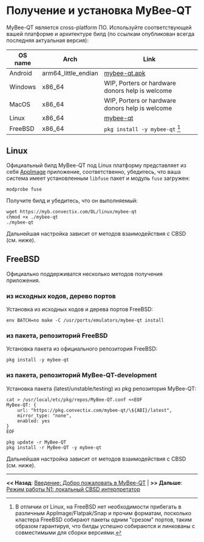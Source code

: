 # Получение и установка MyBee-QT

MyBee-QT является cross-platform ПО. Используйте соответствующей вашей платформе и архитектуре билд (по ссылкам опубликован всегда последняя актуальная версия):

|           OS name         |  Arch                 |  Link                                                                            |
| ------------------------- | --------------------- | -------------------------------------------------------------------------------- |
|         Android           |  arm64_little_endian  | [mybee-qt.apk](https://myb.convectix.com/DL/apk/mybee-qt.apk)                    |
|         Windows           |  x86_64               | WIP, Porters or hardware donors help is welcome                                  |
|         MacOS             |  x86_64               | WIP, Porters or hardware donors help is welcome                                  |
|         Linux             |  x86_64               | [mybee-qt](https://myb.convectix.com/DL/linux/mybee-qt)                          |
|         FreeBSD           |  x86_64               | `pkg install -y mybee-qt` [^#1]                                                  |

## Linux 

Официальный билд MyBee-QT под Linux платформу представляет из себя [AppImage](https://appimage.org/) приложение, соответственно, убедитесь, что ваша система имеет установленным `libfuse` пакет и модуль `fuse` загружен:

```
modprobe fuse
```

Получите билд и убедитесь, что он выполняемый:
```
wget https://myb.convectix.com/DL/linux/mybee-qt
chmod +x ./mybee-qt
./mybee-qt
```

Дальнейшая настройка зависит от методов взаимодействия с CBSD (см. ниже).

## FreeBSD

Официально поддерживатся несколько методов получения приложения.

### из исходных кодов, дерево портов

Установка из исходных кодов и дерева портов FreeBSD:

```
env BATCH=no make -C /usr/ports/emulators/mybee-qt install
```

### из пакета, репозиторий FreeBSD

Установка пакета из официального репозитория FreeBSD:
```
pkg install -y mybee-qt
```

### из пакета, репозиторий MyBee-QT-development

Установка пакета (latest/unstable/testing) из pkg репозитория MyBee-QT:

```
cat > /usr/local/etc/pkg/repos/MyBee-QT.conf <<EOF
MyBee-QT: {
    url: "https://pkg.convectix.com/mybee-qt/\${ABI}/latest",
    mirror_type: "none",
    enabled: yes
}
EOF

pkg update -r MyBee-QT
pkg install -r MyBee-QT -y mybee-qt

```

Дальнейшая настройка зависит от методов взаимодействия с CBSD (см. ниже).

---

**<< Назад**: [Введение: Добро пожаловать в MyBee-QT](myb-qt-cbsd-local.md)     |     **>> Дальше**: [Режим работы N1: локальный CBSD интерпретатор](myb-qt-cbsd-local.md)


[^#1]: В отличии от Linux, на FreeBSD нет необходимости прибегать в различным AppImage/Flatpak/Snap и прочим форматам, посколько кластера FreeBSD собирают пакеты
одним "срезом" портов, таким образом гарантируя, что билды успешно собираются и линкованы с совместимыми для сборки версиями.
